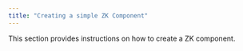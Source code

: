 ```yaml
---
title: "Creating a simple ZK Component"
---
```


This section provides instructions on how to create a ZK component.
